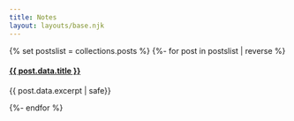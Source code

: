 ```yaml
---
title: Notes
layout: layouts/base.njk
---
```

<section class="posts">
{% set postslist = collections.posts %}
{%- for post in postslist | reverse %}
<article>

<h4><a href="{{ post.url }}">{{ post.data.title }}</a></h4>

{{ post.data.excerpt | safe}}

</article>
{%- endfor %}


</section>

